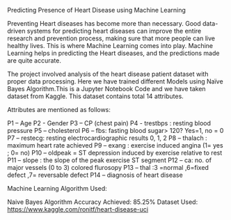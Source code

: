 Predicting Presence of Heart Disease using Machine Learning

Preventing Heart diseases has become more than necessary. Good data-driven systems for predicting heart diseases can improve the entire research and prevention process, making sure that more people can live healthy lives. This is where Machine Learning comes into play. Machine Learning helps in predicting the Heart diseases, and the predictions made are quite accurate. 

The project involved analysis of the heart disease patient dataset with proper data processing. Here we have trained different Models using Naïve Bayes Algorithm.This is a Jupyter Notebook Code and we have taken dataset from Kaggle. This dataset contains total 14 attributes.

Attributes are mentioned as follows:

P1 – Age P2 - Gender P3 – CP (chest pain) P4 - trestbps : resting blood pressure P5 – cholesterol P6 – fbs: fasting blood sugar> 120? Yes=1, no = 0 P7 – restecg: resting electrocardiographic results 0, 1, 2 P8 – thalach : maximum heart rate achieved P9 – exang : exercise induced angina (1= yes ; 0= no) P10 – oldpeak = ST depression induced by exercise relative to rest P11 – slope : the slope of the peak exercise ST segment P12 – ca: no. of major vessels (0 to 3) colored flurosopy P13 – thal :3 =normal ,6=fixed defect ,7= reversable defect P14 – diagnosis of heart disease

Machine Learning Algorithm Used: 

Naive Bayes Algorithm Accuracy Achieved: 85.25% Dataset Used: https://www.kaggle.com/ronitf/heart-disease-uci
